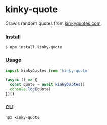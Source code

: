 # kinky-quote

Crawls random quotes from [kinkyquotes.com](http://kinkyquotes.com/).

### Install
```bash
$ npm install kinky-quote
```

### Usage
```js
import kinkyQuotes from 'kinky-quote'

(async () => {
  const quote = await kinkyQuotes()
  console.log(quote)
})()
```

### CLI
```bash
npx kinky-quote
```
